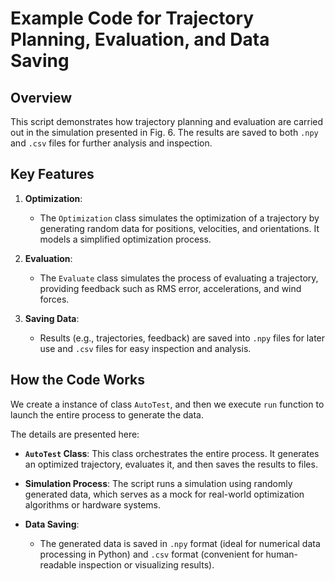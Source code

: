 # Example Code for Trajectory Planning, Evaluation, and Data Saving

## Overview
This script demonstrates how trajectory planning and evaluation are carried out in the simulation presented in Fig. 6.
The results are saved to both `.npy` and `.csv` files for further analysis and inspection.

## Key Features
1. **Optimization**: 
   - The `Optimization` class simulates the optimization of a trajectory by generating random data for positions, velocities, and orientations. It models a simplified optimization process.
   
2. **Evaluation**:
   - The `Evaluate` class simulates the process of evaluating a trajectory, providing feedback such as RMS error, accelerations, and wind forces.
   
3. **Saving Data**:
   - Results (e.g., trajectories, feedback) are saved into `.npy` files for later use and `.csv` files for easy inspection and analysis.
   
## How the Code Works

We create a instance of class `AutoTest`, and then we execute `run` function to launch the entire process to generate the data. 

The details are presented here:

- **`AutoTest` Class**: This class orchestrates the entire process. It generates an optimized trajectory, evaluates it, and then saves the results to files. 
   
- **Simulation Process**: The script runs a simulation using randomly generated data, which serves as a mock for real-world optimization algorithms or hardware systems.
  
- **Data Saving**: 
   - The generated data is saved in `.npy` format (ideal for numerical data processing in Python) and `.csv` format (convenient for human-readable inspection or visualizing results).